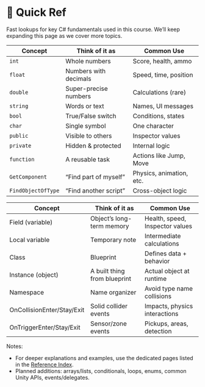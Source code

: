 # 🧠 Quick Ref

Fast lookups for key C# fundamentals used in this course. We’ll keep expanding this page as we cover more topics.

| Concept            | Think of it as        | Common Use               |
| ------------------ | --------------------- | ------------------------ |
| `int`              | Whole numbers         | Score, health, ammo      |
| `float`            | Numbers with decimals | Speed, time, position    |
| `double`           | Super-precise numbers | Calculations (rare)      |
| `string`           | Words or text         | Names, UI messages       |
| `bool`             | True/False switch     | Conditions, states       |
| `char`             | Single symbol         | One character            |
| `public`           | Visible to others     | Inspector values         |
| `private`          | Hidden & protected    | Internal logic           |
| `function`         | A reusable task       | Actions like Jump, Move  |
| `GetComponent`     | “Find part of myself” | Physics, animation, etc. |
| `FindObjectOfType` | “Find another script” | Cross-object logic       |

| Concept                    | Think of it as               | Common Use                      |
| -------------------------- | ---------------------------- | ------------------------------- |
| Field (variable)           | Object’s long-term memory    | Health, speed, Inspector values |
| Local variable             | Temporary note               | Intermediate calculations       |
| Class                      | Blueprint                    | Defines data + behavior         |
| Instance (object)          | A built thing from blueprint | Actual object at runtime        |
| Namespace                  | Name organizer               | Avoid type name collisions      |
| OnCollisionEnter/Stay/Exit | Solid collider events        | Impacts, physics interactions   |
| OnTriggerEnter/Stay/Exit   | Sensor/zone events           | Pickups, areas, detection       |

Notes:

- For deeper explanations and examples, use the dedicated pages listed in the [Reference Index](README.md).
- Planned additions: arrays/lists, conditionals, loops, enums, common Unity APIs, events/delegates.
